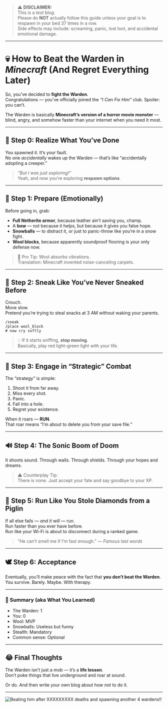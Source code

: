 > ⚠️ **DISCLAIMER:**  
> This is a *test blog*.  
> Please do **NOT** actually follow this guide unless your goal is to respawn in your bed 37 times in a row.  
> Side effects may include: screaming, panic, lost loot, and accidental emotional damage.  

---

# 💀 How to Beat the Warden in *Minecraft* (And Regret Everything Later)

So, you’ve decided to **fight the Warden**.  
Congratulations — you’ve officially joined the *“I Can Fix Him”* club. Spoiler: you can’t.

The Warden is basically **Minecraft’s version of a horror movie monster** — blind, angry, and somehow faster than your internet when you need it most.

---

## 🧠 Step 0: Realize What You’ve Done

You spawned it. It’s your fault.  
No one *accidentally* wakes up the Warden — that’s like “accidentally adopting a creeper.”

> *“But I was just exploring!”*  
> Yeah, and now you’re exploring **respawn options**.

---

## 🧰 Step 1: Prepare (Emotionally)

Before going in, grab:
- **Full Netherite armor**, because leather ain’t saving you, champ.  
- A **bow** — not because it helps, but because it gives you false hope.  
- **Snowballs** — to distract it, or just to panic-throw like you’re in a snow fight.  
- **Wool blocks**, because apparently soundproof flooring is your only defense now.  

> 🧶 Pro Tip: Wool absorbs vibrations.  
> Translation: Minecraft invented noise-canceling carpets.

---

## 👣 Step 2: Sneak Like You’ve Never Sneaked Before

Crouch.  
Move slow.  
Pretend you’re trying to steal snacks at 3 AM without waking your parents.

```minecraft
/sneak
/place wool_block
# now cry softly
```

> 💡 If it starts sniffing, **stop moving**.  
> Basically, play red light–green light with your life.

---

## 🎯 Step 3: Engage in “Strategic” Combat

The “strategy” is simple:
1. Shoot it from far away.  
2. Miss every shot.  
3. Panic.  
4. Fall into a hole.  
5. Regret your existence.

When it roars — **RUN**.  
That roar means “I’m about to delete you from your save file.”

---

## 🔊 Step 4: The Sonic Boom of Doom

It shoots sound. Through walls. Through shields. Through your hopes and dreams.

> ⚠️ Counterplay Tip:  
> There is none. Just accept your fate and say goodbye to your XP.

---

## 🏃 Step 5: Run Like You Stole Diamonds from a Piglin

If all else fails — *and it will* — run.  
Run faster than you ever have before.  
Run like your Wi-Fi is about to disconnect during a ranked game.

> “He can’t smell me if I’m fast enough.” — *Famous last words*

---

## 🕊️ Step 6: Acceptance

Eventually, you’ll make peace with the fact that **you don’t beat the Warden**.  
You survive. Barely. Maybe. With therapy.

---

### 🧩 Summary (aka What You Learned)

- The Warden: 1  
- You: 0  
- Wool: MVP  
- Snowballs: Useless but funny  
- Stealth: Mandatory  
- Common sense: Optional

---

## 😂 Final Thoughts

The Warden isn’t just a mob — it’s a **life lesson**.  
Don’t poke things that live underground and roar at sound.  

Or do. And then write your own blog about how *not* to do it.

---

![Beating him after XXXXXXXXX deaths and spawning another 4 wardens!!](win.png)
